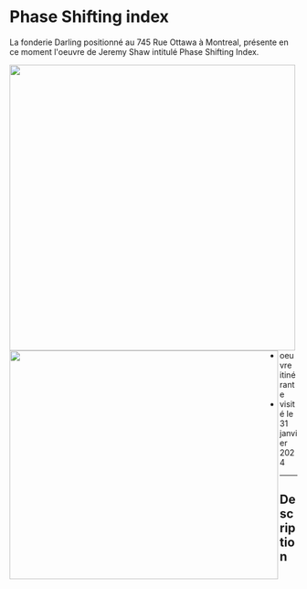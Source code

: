 # Phase Shifting index
La fonderie Darling positionné au 745 Rue Ottawa à Montreal, présente en ce moment l'oeuvre de Jeremy Shaw intitulé Phase Shifting Index.

<img align="left" width="500" height="500" src="media/pamphlet_oeuvre.JPG">
<img align="left" width="470" height="400" src="media/entree_fonderie.JPG">  

 - oeuvre itinérante
 - visité le 31 janvier 2024
   <br>

----
## Description
